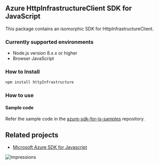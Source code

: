 ## Azure HttpInfrastructureClient SDK for JavaScript

This package contains an isomorphic SDK for HttpInfrastructureClient.

### Currently supported environments

- Node.js version 8.x.x or higher
- Browser JavaScript

### How to Install

```bash
npm install httpInfrastructure
```

### How to use

#### Sample code

Refer the sample code in the [azure-sdk-for-js-samples](https://github.com/Azure/azure-sdk-for-js-samples) repository.

## Related projects

- [Microsoft Azure SDK for Javascript](https://github.com/Azure/azure-sdk-for-js)


![Impressions](https://azure-sdk-impressions.azurewebsites.net/api/impressions/azure-sdk-for-js%2Fsdk%2Fcdn%2Farm-cdn%2FREADME.png)